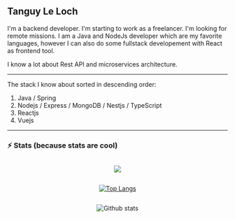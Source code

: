 ## Tanguy Le Loch

I'm a backend developer. I'm starting to work as a freelancer. I'm looking for remote missions. I am a Java and NodeJs developer which are my favorite languages, however I can also do some fullstack developement with React as frontend tool.

I know a lot about Rest API and microservices architecture.

---

The stack I know about sorted in descending order:

1. Java / Spring
2. Nodejs / Express / MongoDB / Nestjs / TypeScript
3. Reactjs
4. Vuejs

---

### ⚡ Stats (because stats are cool)

<div style="display: flex; flex-direction: column; justify-content: center; align-items: center;>
    <div style=">

![](https://komarev.com/ghpvc/?username=tanguyleloch)

[![Top Langs](https://github-readme-stats.vercel.app/api/top-langs/?username=anuraghazra&layout=compact)](https://github.com/anuraghazra/github-readme-stats)

![Github stats](https://github-readme-stats.vercel.app/api?username=tanguyleloch&show_icons=true&include_all_commits=true&count_private=true)

</div>
